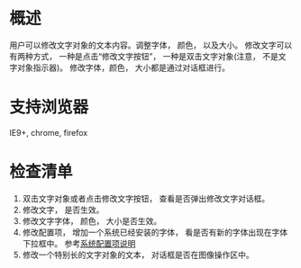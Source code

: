 # 概述
用户可以修改文字对象的文本内容。调整字体， 颜色， 以及大小。
修改文字可以有两种方式， 一种是点击“修改文字按钮”， 一种是双击文字对象(注意， 不是文字对象指示器)。
修改字体，颜色， 大小都是通过对话框进行。

# 支持浏览器

IE9+, chrome, firefox

# 检查清单
1. 双击文字对象或者点击修改文字按钮， 查看是否弹出修改文字对话框。
2. 修改文字， 是否生效。
3. 修改文字字体， 颜色， 大小是否生效。
4. 修改配置项， 增加一个系统已经安装的字体， 看是否有新的字体出现在字体下拉框中。 参考[系统配置项说明](index.html#系统配置项说明.md)
5. 修改一个特别长的文字对象的文本， 对话框是否在图像操作区中。 
